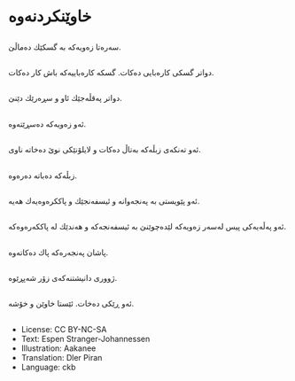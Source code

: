 # خاوێنكردنه‌وه‌

##
سه‌ره‌تا زه‌ویه‌كه‌ به‌ گسكێك ده‌ماڵێ.

##
دواتر گسكی كاره‌بایی ده‌كات. گسكه‌ كاره‌باییه‌كه‌ باش كار ده‌كات.

##
دواتر په‌قڵه‌جێك ئاو و سڕه‌رێك دێنێ.

##
ئه‌و زه‌ویه‌كه‌ ده‌سڕێته‌وه‌.

##
ئه‌و ته‌نكه‌ی زبڵه‌كه‌ به‌تاڵ ده‌كات و لایلۆنێكی نوێ ده‌خاته‌ ناوی.

##
زبڵه‌كه‌ ده‌باته‌ ده‌ره‌وه‌.

##
ئه‌و پێویستی به‌ په‌نجه‌وانه‌ و ئیسفه‌نجێك و پاككره‌وه‌یه‌ك هه‌یه‌.

##
ئه‌و په‌ڵه‌یه‌كی پیس له‌سه‌ر زه‌ویه‌كه‌ لێده‌چوێنێ به‌ ئیسفه‌نجه‌كه‌ و هه‌ندێك له‌ پاككه‌ره‌وه‌كه‌.

##
پاشان په‌نجه‌ره‌كه‌ پاك ده‌كاته‌وه‌.

##
ژووری دانیشتنه‌كه‌ی زۆر شه‌پڕێوه‌.

##
ئه‌و ڕێكی ده‌خات. ئێستا خاوێن و خۆشه‌.

##
* License: CC BY-NC-SA
* Text: Espen Stranger-Johannessen
* Illustration: Aakanee
* Translation: Dler Piran
* Language: ckb
